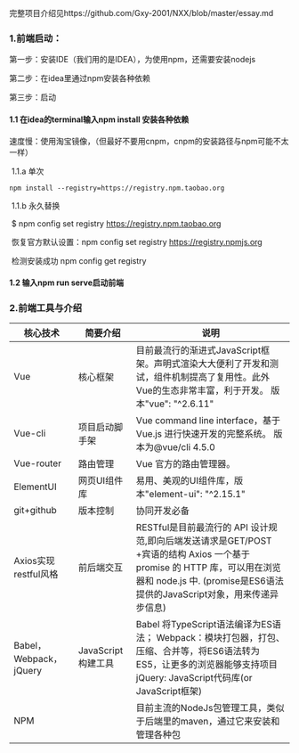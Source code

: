 完整项目介绍见https://github.com/Gxy-2001/NXX/blob/master/essay.md

### 1.前端启动：

第一步：安装IDE（我们用的是IDEA），为使用npm，还需要安装nodejs

第二步：在idea里通过npm安装各种依赖

第三步：启动

#### 	1.1 在idea的terminal输入npm install 安装各种依赖

速度慢：使用淘宝镜像，（但最好不要用cnpm，cnpm的安装路径与npm可能不太一样）

​	1.1.a 单次

```text
npm install --registry=https://registry.npm.taobao.org
```

​	1.1.b 永久替换

​	$ npm config set registry https://registry.npm.taobao.org

​	 恢复官方默认设置：npm config set registry https://registry.npmjs.org

​	检测安装成功 npm config get registry

#### 	1.2 输入npm run serve启动前端



### 2.前端工具与介绍



| 核心技术               | 简要介绍           | 说明                                                         |
| ---------------------- | ------------------ | ------------------------------------------------------------ |
| Vue                    | 核心框架           | 目前最流行的渐进式JavaScript框架。声明式渲染大大便利了开发和测试，组件机制提高了复用性。此外Vue的生态非常丰富，利于开发。 版本"vue": "^2.6.11" |
| Vue-cli                | 项目启动脚手架     | Vue command line interface，基于 Vue.js 进行快速开发的完整系统。 版本为@vue/cli 4.5.0 |
| Vue-router             | 路由管理           | Vue 官方的路由管理器。                                       |
| ElementUI              | 网页UI组件库       | 易用、美观的UI组件库，版本"element-ui": "^2.15.1"            |
| git+github             | 版本控制           | 协同开发必备                                                 |
| Axios实现restful风格   | 前后端交互         | RESTful是目前最流行的 API 设计规范,即向后端发送请求是GET/POST +宾语的结构 Axios 一个基于 promise 的 HTTP 库，可以用在浏览器和 node.js 中. (promise是ES6语法提供的JavaScript对象，用来传递异步信息) |
| Babel，Webpack，jQuery | JavaScript构建工具 | Babel 将TypeScript语法编译为ES语法； Webpack：模块打包器，打包、压缩、合并等，将ES6语法转为ES5，让更多的浏览器能够支持项目 jQuery: JavaScript代码库(or JavaScript框架) |
| NPM                    |                    | 目前主流的NodeJs包管理工具，类似于后端里的maven，通过它来安装和管理各种包 |


